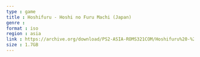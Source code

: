 ```yaml
---
type : game
title : Hoshifuru - Hoshi no Furu Machi (Japan)
genre : 
format : iso
region : asia
link : https://archive.org/download/PS2-ASIA-ROMS321COM/Hoshifuru%20-%20Hoshi%20no%20Furu%20Machi%20%28Japan%29.7z
size : 1.7GB
---
```

